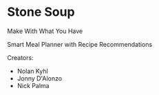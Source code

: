 <h1>Stone Soup</h1>
<p>Make With What You Have</p>
<p>Smart Meal Planner with Recipe Recommendations</p>

<p>Creators:</p>
<ul>
  <li>Nolan Kyhl</li>
  <li>Jonny D'Alonzo</li>
  <li>Nick Palma</li>
</ul>
